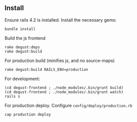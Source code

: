 Install
---------------

Ensure rails 4.2 is installed.  Install the necessary gems:

    bundle install

Build the js frontend

    rake degust:deps
    rake degust:build

For production build (minifies js, and no source-maps)

    rake degust:build RAILS_ENV=production


For development:

    (cd degust-frontend ; ./node_modules/.bin/grunt build)
    (cd degust-frontend ; ./node_modules/.bin/grunt watch)
    rails s


For production deploy.  Configure `config/deploy/production.rb`

    cap production deploy
